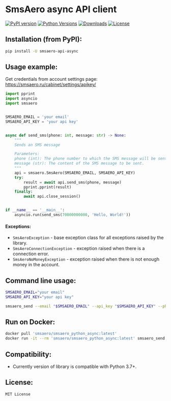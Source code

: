 # SmsAero async API client

[![PyPI version](https://badge.fury.io/py/smsaero-api-async.svg)](https://badge.fury.io/py/smsaero-api-async)
[![Python Versions](https://img.shields.io/pypi/pyversions/smsaero-api-async.svg)](https://pypi.org/project/smsaero-api-async/)
[![Downloads](https://pepy.tech/badge/smsaero-api-async)](https://pepy.tech/project/smsaero-api-async)
[![License](https://img.shields.io/badge/license-MIT-blue.svg)](MIT-LICENSE)

## Installation (from PyPI):

```bash
pip install -U smsaero-api-async
```

## Usage example:

Get credentials from account settings page: https://smsaero.ru/cabinet/settings/apikey/

```python
import pprint
import asyncio
import smsaero


SMSAERO_EMAIL = 'your email'
SMSAERO_API_KEY = 'your api key'


async def send_sms(phone: int, message: str) -> None:
    """
    Sends an SMS message

    Parameters:
    phone (int): The phone number to which the SMS message will be sent.
    message (str): The content of the SMS message to be sent.
    """
    api = smsaero.SmsAero(SMSAERO_EMAIL, SMSAERO_API_KEY)
    try:
        result = await api.send_sms(phone, message)
        pprint.pprint(result)
    finally:
        await api.close_session()


if __name__ == '__main__':
    asyncio.run(send_sms(70000000000, 'Hello, World!'))
```

#### Exceptions:

* `SmsAeroException` - base exception class for all exceptions raised by the library.
* `SmsAeroConnectionException` - exception raised when there is a connection error.
* `SmsAeroNoMoneyException` - exception raised when there is not enough money in the account.


## Command line usage:

```bash
SMSAERO_EMAIL="your email"
SMSAERO_API_KEY="your api key"

smsaero_send --email "$SMSAERO_EMAIL" --api_key "$SMSAERO_API_KEY" --phone 70000000000 --message 'Hello, World!'
```

## Run on Docker:

```bash
docker pull 'smsaero/smsaero_python_async:latest'
docker run -it --rm 'smsaero/smsaero_python_async:latest' smsaero_send --email "your email" --api_key "your api key" --phone 70000000000 --message 'Hello, World!'
```

## Compatibility:

* Currently version of library is compatible with Python 3.7+.


## License:

```
MIT License
```
